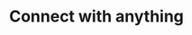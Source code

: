 ---
title: 'Connect with anything'
description: Ballerina has pre-built connectors and triggers for different protocols, third party SaaS apps, etc., supporting various data formats and authentication mechanisms. Ballerina Central, a globally hosted package management system, enables sharing and discovering packages, including those developed for unique organizational needs.
image: 'images/usecases/integration/connect-with-anything.png'
---